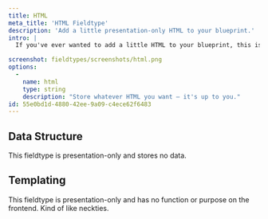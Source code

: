```yaml
---
title: HTML
meta_title: 'HTML Fieldtype'
description: 'Add a little presentation-only HTML to your blueprint.'
intro: |
  If you've ever wanted to add a little HTML to your blueprint, this is the way to do it. Longer instructions, images, embedded help videos — if you can write it, you can...write it.

screenshot: fieldtypes/screenshots/html.png
options:
  -
    name: html
    type: string
    description: "Store whatever HTML you want — it's up to you."
id: 55e0bd1d-4880-42ee-9a09-c4ece62f6483
---
```

## Data Structure

This fieldtype is presentation-only and stores no data.

## Templating

This fieldtype is presentation-only and has no function or purpose on the frontend. Kind of like neckties.


